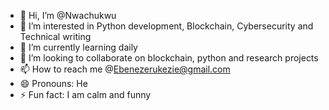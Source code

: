 - 👋 Hi, I’m @Nwachukwu
- 👀 I’m interested in Python development, Blockchain, Cybersecurity and Technical writing 
- 🌱 I’m currently learning daily
- 💞️ I’m looking to collaborate on blockchain, python and research projects 
- 📫 How to reach me @Ebenezerukezie@gmail.com
- 😄 Pronouns: He
- ⚡ Fun fact: I am calm and funny

<!---
Ebenetech/Ebenetech is a ✨ special ✨ repository because its `README.md` (this file) appears on your GitHub profile.
You can click the Preview link to take a look at your changes.
--->
